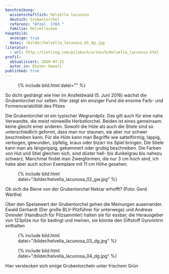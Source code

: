 ```yaml
---
beschreibung:
  wissenschaftlich: Helvella lacunosa
  deutsch: Grubenlorchel
  referenz: "Afzel. 1783 "
  familie: Helvellaceae
hauptbild:
  anzeige: true
  datei: /bilder/helvella_lacunosa_01_dg.jpg
literatur:
  - url: http://tintling.com/pilzbuch/arten/h/Helvella_lacunosa.html
profil:
  aktualisiert: 2020-07-22
  autor_in: Dieter Gewalt
published: true
---
```

<figure class="standard">
  {% include bild.html datei="" %}
</figure>

So dicht gedrängt wie hier im Ansfeldwald (5. Juni 2016) wächst die Grubenlorchel nur selten. Hier zeigt ein einziger Fund die enorme Farb- und Formenvariabilität des Pilzes

Die Grubenlorchel ist ein typischer Wegrandpilz. Das gilt auch für eine nahe Verwandte, die meist reinweiße Herbstlorchel. Beiden ist eines gemeinsam: keine gleicht einer anderen. Sowohl die Hüte als auch die Stiele sind so unterschiedlich geformt, dass man nur staunen, sie aber nur schwer beschreiben kann. Für die Hüte kann man Begriffe wie sattelförmig, lappig, verbogen, gewunden, zipfelig, kraus oder bizarr ins Spiel bringen. Die Stiele kann man als längsrippig, gekammert oder grubig beschreiben. Die Farben von Hut und Stiel gleichen sich, sind düster hell- bis dunkelgrau bis nahezu schwarz. Manchmal findet man Zwergformen, die nur 3 cm hoch sind, ich habe aber auch schon Exemplare mit 11 cm Höhe gesehen.

<figure class="standard">
  {% include bild.html datei="/bilder/helvella_lacunosa_02_gw.jpg" %}
</figure>

Ob sich die Biene von der Grubenlorchel Nektar erhofft? (Foto: Gerd Wartha)

Über den Speisewert der Grubenlorchel gehen die Meinungen auseinander. Ewald Gerhardt (Der große BLV-Pilzführer für unterwegs) und Andreas Gminder (Handbuch für Pilzsammler) halten sie für essbar, die Herausgeber von 123pilze nur für bedingt und meinen, sie könnte den Giftstoff Gyromitrin enthalten

<figure class="standard">
  {% include bild.html datei="/bilder/helvella_lacunosa_03_dg.jpg" %}
</figure>

<figure class="standard">
  {% include bild.html datei="/bilder/helvella_lacunosa_04_dg.jpg" %}
</figure>

Hier verstecken sich einige Grubenlorcheln unter frischem Grün